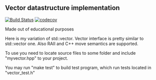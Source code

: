 ## Vector datastructure implementation

[![Build Status](https://travis-ci.org/muromirg/Vector.svg?branch=master)](https://travis-ci.org/muromirg/Vector)   [![codecov](https://codecov.io/gh/muromirg/Vector/branch/master/graph/badge.svg)](https://codecov.io/gh/muromirg/Vector)



Made out of educational purposes

Here is my variation of std::vector. Vector interface is pretty similar to std::vector one. Also RAII and C++ move semantics are supported.

To use you need to locate source files to some folder and include "myvector.hpp" to your project.

You may run "make test" to build test program, which run tests located in "vector_test.h"
